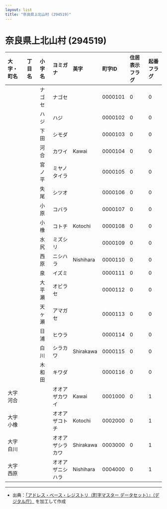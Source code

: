 ```yaml
---
layout: list
title: "奈良県上北山村 (294519)"
---
```


# 奈良県上北山村 (294519)

| 大字・町名 | 丁目名 | 小字名 | ヨミガナ | 英字 | 町字ID | 住居表示フラグ | 起番フラグ |
|:---|:---|:---|:---|:---|:---|:---|:---|
|  |  | ナゴセ |   ナゴセ |  | 0000101 | 0 | 0 |
|  |  | ハジ |   ハジ |  | 0000102 | 0 | 0 |
|  |  | 下田 |   シモダ |  | 0000103 | 0 | 0 |
|  |  | 河合 |   カワイ | Kawai | 0000104 | 0 | 0 |
|  |  | 宮ノ平 |   ミヤノタイラ |  | 0000105 | 0 | 0 |
|  |  | 失尾 |   シツオ |  | 0000106 | 0 | 0 |
|  |  | 小原 |   コバラ |  | 0000107 | 0 | 0 |
|  |  | 小橡 |   コトチ | Kotochi | 0000108 | 0 | 0 |
|  |  | 水尻 |   ミズシリ |  | 0000109 | 0 | 0 |
|  |  | 西原 |   ニシハラ | Nishihara | 0000110 | 0 | 0 |
|  |  | 泉 |   イズミ |  | 0000111 | 0 | 0 |
|  |  | 大平瀬 |   オビラセ |  | 0000112 | 0 | 0 |
|  |  | 天ヶ瀬 |   アマガセ |  | 0000113 | 0 | 0 |
|  |  | 日浦 |   ヒウラ |  | 0000114 | 0 | 0 |
|  |  | 白川 |   シラカワ | Shirakawa | 0000115 | 0 | 0 |
|  |  | 木和田 |   キワダ |  | 0000116 | 0 | 0 |
| 大字河合 |  |  | オオアザカワイ   | Kawai | 0001000 | 0 | 1 |
| 大字小橡 |  |  | オオアザコトチ   | Kotochi | 0002000 | 0 | 1 |
| 大字白川 |  |  | オオアザシラカワ   | Shirakawa | 0003000 | 0 | 1 |
| 大字西原 |  |  | オオアザニシハラ   | Nishihara | 0004000 | 0 | 1 |

---

- 出典：[「アドレス・ベース・レジストリ（町字マスター データセット）』（デジタル庁）](https://www.digital.go.jp/policies/base_registry_address/) を加工して作成